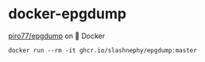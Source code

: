 # docker-epgdump

[piro77/epgdump](https://github.com/piro77/epgdump) on 🐋 Docker

```shell
docker run --rm -it ghcr.io/slashnephy/epgdump:master
```
